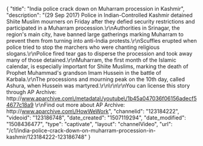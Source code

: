 {
    "title": "India police crack down on Muharram procession in Kashmir",
    "description": "(29 Sep 2017) Police in Indian-Controlled Kashmir detained Shiite Muslim mourners on Friday after they defied security restrictions and participated in a Muharram procession.\r\nAuthorities in Srinagar, the region's main city, have banned large gatherings marking Muharram to prevent them from turning into anti-India protests.\r\nScuffles erupted when police tried to stop the marchers who were chanting religious slogans.\r\nPolice fired tear gas to disperse the procession and took away many of those detained.\r\nMuharram, the first month of the Islamic calendar, is especially important for Shiite Muslims, marking the death of Prophet Muhammad's grandson Imam Hussein in the battle of Karbala.\r\nThe processions and mourning peak on the 10th day, called Ashura, when Hussein was martyred.\r\n\r\n\r\nYou can license this story through AP Archive: http:\/\/www.aparchive.com\/metadata\/youtube\/1b45a047036f06156adecf54677c18a9 \r\nFind out more about AP Archive: http:\/\/www.aparchive.com\/HowWeWork",
    "channelid": "123184222",
    "videoid": "123186748",
    "date_created": "1507119294",
    "date_modified": "1508436477",
    "type": "captivate",
    "layout": "channelVideo",
    "url": "\/c1\/india-police-crack-down-on-muharram-procession-in-kashmir\/123184222-123186748"
}
